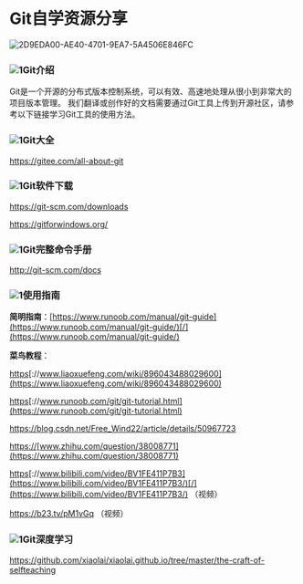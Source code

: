 # Git自学资源分享

![2D9EDA00-AE40-4701-9EA7-5A4506E846FC](https://gitee.com/yanhuiling/G11N/blob/master/learning-materials/open-source-basics/images/2D9EDA00-AE40-4701-9EA7-5A4506E846FC.png)

### ![1](https://gitee.com/yanhuiling/G11N/blob/master/learning-materials/open-source-basics/images/1.png)Git介绍

Git是一个开源的分布式版本控制系统，可以有效、高速地处理从很小到非常大的项目版本管理。 我们翻译或创作好的文档需要通过Git工具上传到开源社区，请参考以下链接学习Git工具的使用方法。 

### ![1](https://gitee.com/yanhuiling/G11N/blob/master/learning-materials/open-source-basics/images/1.png)Git大全

<https://gitee.com/all-about-git> 

### ![1](https://gitee.com/yanhuiling/G11N/blob/master/learning-materials/open-source-basics/images/1.png)Git软件下载

[https://](https://git-scm.com/downloads)[git-scm.com/downloads](https://git-scm.com/downloads)

<https://gitforwindows.org/>

### ![1](https://gitee.com/yanhuiling/G11N/blob/master/learning-materials/open-source-basics/images/1.png)Git完整命令手册

<http://git-scm.com/docs> 

### ![1](https://gitee.com/yanhuiling/G11N/blob/master/learning-materials/open-source-basics/images/1.png)使用指南

**简明指南**：[https://www.runoob.com/manual/git-guide](https://www.runoob.com/manual/git-guide/)[/](https://www.runoob.com/manual/git-guide/) 

**菜鸟教程**：

[https](https://www.liaoxuefeng.com/wiki/896043488029600)[://www.liaoxuefeng.com/wiki/896043488029600](https://www.liaoxuefeng.com/wiki/896043488029600)

[https](https://www.runoob.com/git/git-tutorial.html)[://www.runoob.com/git/git-tutorial.html](https://www.runoob.com/git/git-tutorial.html) 

[https](https://blog.csdn.net/Free_Wind22/article/details/50967723)[://blog.csdn.net/Free_Wind22/article/details/50967723](https://blog.csdn.net/Free_Wind22/article/details/50967723)

[https](https://www.zhihu.com/question/38008771)[://](https://www.zhihu.com/question/38008771)[www.zhihu.com/question/38008771](https://www.zhihu.com/question/38008771) 

[https](https://www.bilibili.com/video/BV1FE411P7B3/)[://www.bilibili.com/video/BV1FE411P7B3](https://www.bilibili.com/video/BV1FE411P7B3/)[/](https://www.bilibili.com/video/BV1FE411P7B3/) （视频） 

https://b23.tv/pM1vGq （视频）

### ![1](https://gitee.com/yanhuiling/G11N/blob/master/learning-materials/open-source-basics/images/1.png)Git深度学习

<https://github.com/xiaolai/xiaolai.github.io/tree/master/the-craft-of-selfteaching>

